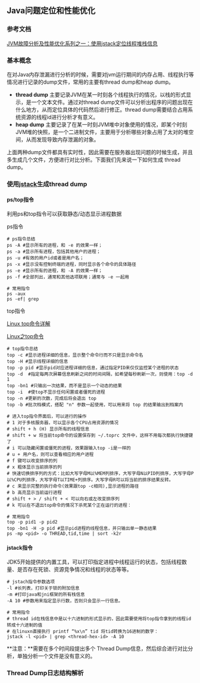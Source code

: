 ## Java问题定位和性能优化

### 参考文档

[JVM故障分析及性能优化系列之一：使用jstack定位线程堆栈信息](https://www.javatang.com/archives/2017/10/19/33151873.html)




### 基本概念

在对Java内存泄漏进行分析的时候，需要对jvm运行期间的内存占用、线程执行等情况进行记录的dump文件，常用的主要有thread dump和heap dump。

- **thread dump** 主要记录JVM在某一时刻各个线程执行的情况，以栈的形式显示，是一个文本文件。通过对thread dump文件可以分析出程序的问题出现在什么地方，从而定位具体的代码然后进行修正。thread dump需要结合占用系统资源的线程id进行分析才有意义。
- **heap dump** 主要记录了在某一时刻JVM堆中对象使用的情况，即某个时刻JVM堆的快照，是一个二进制文件，主要用于分析哪些对象占用了太对的堆空间，从而发现导致内存泄漏的对象。

上面两种dump文件都具有实时性，因此需要在服务器出现问题的时候生成，并且多生成几个文件，方便进行对比分析。下面我们先来说一下如何生成 thread dump。

### 使用[jstack](http://docs.oracle.com/javase/8/docs/technotes/tools/unix/jstack.html)生成thread dump

#### ps/top指令

利用ps和top指令可以获取静态/动态显示进程数据

ps指令

```shell
# ps指令总结
ps -A #显示所有的进程，和 -e 的效果一样；
ps -a #显示所有进程，包括其他用户的进程；
ps -u #有效的用户id或者是用户名；
ps -x #显示没有控制终端的进程，同时显示各个命令的具体路径
ps -e #显示所有的进程，和 -A 的效果一样；
ps -f #全部列出，通常和其他选项联用；通常与 -e 一起用

# 常用指令
ps -aux
ps -ef| grep
```

top指令

[Linux top命令详解](https://www.cnblogs.com/baichunyu/p/15356162.html)

[Linux之top命令](https://blog.csdn.net/weixin_37335761/article/details/122793401)

```shell
# top指令总结
top -c #显示进程详细的信息，显示整个命令行而不只是显示命令名
top -H #显示线程详细的信息
top -p pid #显示pid对应进程详细的信息，通过指定PID来仅仅监控某个进程的状态
top -d	#指定每两次屏幕信息刷新之间的时间间隔，如希望每秒刷新一次，则使用：top -d 1
top -bn1 #只输出一次结果，而不是显示一个动态的结果
top -i	#使top不显示任何闲置或者僵死的进程
top -n #更新的次数，完成后将会退出 top
top -b #批次档模式，搭配 "n" 参数一起使用，可以用来将 top 的结果输出到档案内

# 进入top指令界面后，可以进行的操作
# 1 对于多核服务器，可以显示各个CPU占用资源的情况
# shift + h (H) 显示所有的线程信息
# shift + w 将当前top命令的设置保存到 ~/.toprc 文件中，这样不用每次都执行快捷键了
# i 可以隐藏闲置或僵死的进程，效果跟输入top -i是一样的
# u + 用户名，则可以查看相应的用户进程
# f 键可以改变排序的列
# x 粗体显示当前排序的列
# 快速切换排序列的方式：比如大写字母M以%MEM列排序，大写字母N以PID列排序，大写字母P以%CPU列排序，大写字母T以TIME+列排序。大写字母R可以将当前的排序结果反转。
# c 来显示完整的执行命令(效果跟top -c相同),显示进程的路径
# b 高亮显示当前运行进程
# shift + > / shift + < 可以向右或左改变排序列
# k 可以在不退出top命令的情况下杀死某个正在运行的进程：

# 常用指令
top -p pid1 -p pid2
top -bn1 -H -p pid #显示pid进程的线程信息，并只输出单一静态结果
ps -mp <pid> -o THREAD,tid,time | sort -k2r
```



#### jstack指令

JDK5开始提供的内置工具，可以打印指定进程中线程运行的状态，包括线程数量、是否存在死锁、资源竞争情况和线程的状态等等。

```shell
# jstach指令参数选项
-l #长列表，打印关于锁的附加信息
-m #打印java和jni框架的所有栈信息
-A 10 #参数用来指定显示行数，否则只会显示一行信息。

# 常用指令
# thread id在栈信息中是以十六进制的形式显示的，因此需要使用将top指令拿到的线程id转成十六进制的值
# 在linuxn直接执行 printf “%x\n” tid 将tid转换为16进制的数字：
jstack -l <pid> | grep <thread-hex-id> -A 10
```

**注意：**需要在多个时间段提出多个 Thread Dump信息，然后综合进行对比分析，单独分析一个文件是没有意义的。



### Thread Dump日志结构解析

